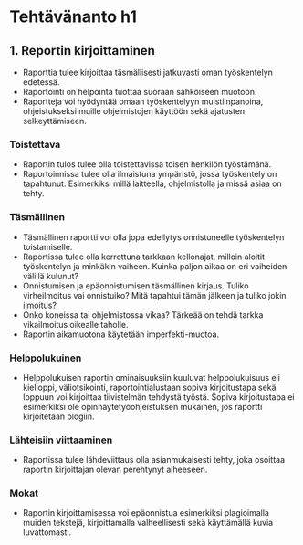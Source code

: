 # Tehtävänanto h1

## 1. Reportin kirjoittaminen
- Raporttia tulee kirjoittaa täsmällisesti jatkuvasti oman työskentelyn edetessä.
- Raportointi on helpointa tuottaa suoraan sähköiseen muotoon.
- Raportteja voi hyödyntää omaan työskentelyyn muistiinpanoina, ohjeistukseksi muille ohjelmistojen käyttöön sekä ajatusten selkeyttämiseen.

### Toistettava
- Raportin tulos tulee olla toistettavissa toisen henkilön työstämänä.
- Raportoinnissa tulee olla ilmaistuna ympäristö, jossa työskentely on tapahtunut. Esimerkiksi millä laitteella, ohjelmistolla ja missä asiaa on tehty. 

### Täsmällinen
- Täsmällinen raportti voi olla jopa edellytys onnistuneelle työskentelyn toistamiselle.
- Raportissa tulee olla kerrottuna tarkkaan kellonajat, milloin aloitit työskentelyn ja minkäkin vaiheen. Kuinka paljon aikaa on eri vaiheiden välillä kulunut?
- Onnistumisen ja epäonnistumisen täsmällinen kirjaus. Tuliko virheilmoitus vai onnistuiko? Mitä tapahtui tämän jälkeen ja tuliko jokin ilmoitus?
- Onko koneissa tai ohjelmistossa vikaa? Tärkeää on tehdä tarkka vikailmoitus oikealle taholle.
- Raportin aikamuotona käytetään imperfekti-muotoa.

### Helppolukuinen
- Helppolukuisen raportin ominaisuuksiin kuuluvat helppolukuisuus eli kielioppi, väliotsikointi, raportointialustaan sopiva kirjoitustapa sekä loppuun voi kirjoittaa tiivistelmän tehdystä työstä. Sopiva kirjoitustapa ei esimerkiksi ole opinnäytetyöohjeistuksen mukainen, jos raportti kirjoitetaan blogiin.

### Lähteisiin viittaaminen
- Raportissa tulee lähdeviittaus olla asianmukaisesti tehty, joka osoittaa raportin kirjoittajan olevan perehtynyt aiheeseen.

### Mokat
- Raportin kirjoittamisessa voi epäonnistua esimerkiksi plagioimalla muiden tekstejä, kirjoittamalla valheellisesti sekä käyttämällä kuvia luvattomasti. 
